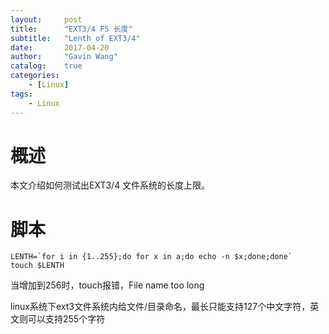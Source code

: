 ```yaml
---
layout:     post
title:      "EXT3/4 FS 长度"
subtitle:   "Lenth of EXT3/4"
date:       2017-04-20
author:     "Gavin Wang"
catalog:    true
categories:
    - [Linux]
tags:
    - Linux
---
```


# 概述

本文介绍如何测试出EXT3/4 文件系统的长度上限。

# 脚本

```shell
LENTH=`for i in {1..255};do for x in a;do echo -n $x;done;done`
touch $LENTH
```

当增加到256时，touch报错，File name too long

linux系统下ext3文件系统内给文件/目录命名，最长只能支持127个中文字符，英文则可以支持255个字符
